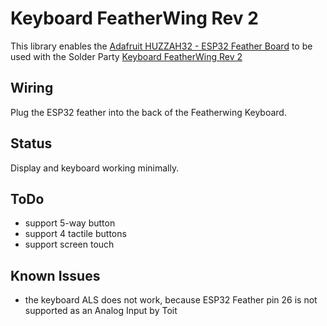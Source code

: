 # Keyboard FeatherWing Rev 2

This library enables the [Adafruit HUZZAH32 - ESP32 Feather Board](https://www.adafruit.com/product/3405) to be used with the Solder Party [Keyboard FeatherWing Rev 2](https://www.solder.party/docs/keyboard-featherwing/rev2/)

## Wiring 

Plug the ESP32 feather into the back of the Featherwing Keyboard.

## Status

Display and keyboard working minimally.

## ToDo
 - support 5-way button
 - support 4 tactile buttons
 - support screen touch

## Known Issues
 - the keyboard ALS does not work, because ESP32 Feather pin 26 is not supported as an Analog Input by Toit

